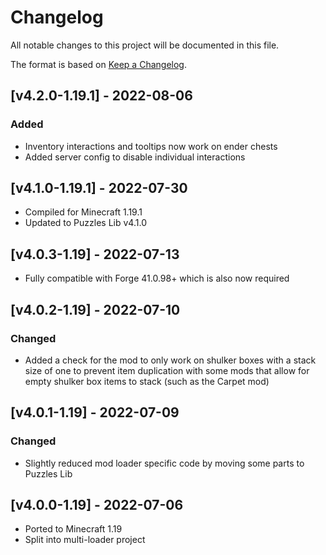 # Changelog
All notable changes to this project will be documented in this file.

The format is based on [Keep a Changelog].

## [v4.2.0-1.19.1] - 2022-08-06
### Added
- Inventory interactions and tooltips now work on ender chests
- Added server config to disable individual interactions

## [v4.1.0-1.19.1] - 2022-07-30
- Compiled for Minecraft 1.19.1
- Updated to Puzzles Lib v4.1.0

## [v4.0.3-1.19] - 2022-07-13
- Fully compatible with Forge 41.0.98+ which is also now required

## [v4.0.2-1.19] - 2022-07-10
### Changed
- Added a check for the mod to only work on shulker boxes with a stack size of one to prevent item duplication with some mods that allow for empty shulker box items to stack (such as the Carpet mod)

## [v4.0.1-1.19] - 2022-07-09
### Changed
- Slightly reduced mod loader specific code by moving some parts to Puzzles Lib 

## [v4.0.0-1.19] - 2022-07-06
- Ported to Minecraft 1.19
- Split into multi-loader project

[Keep a Changelog]: https://keepachangelog.com/en/1.0.0/
